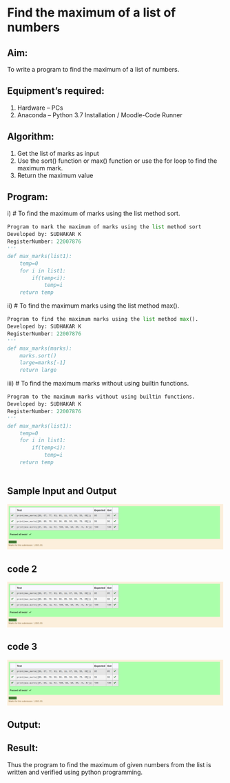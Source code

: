 # Find the maximum of a list of numbers
## Aim:
To write a program to find the maximum of a list of numbers.
## Equipment’s required:
1.	Hardware – PCs
2.	Anaconda – Python 3.7 Installation / Moodle-Code Runner
## Algorithm:
1.	Get the list of marks as input
2.	Use the sort() function or max() function or use the for loop to find the maximum mark.
3.	Return the maximum value
## Program:

i)	# To find the maximum of marks using the list method sort.
```Python
Program to mark the maximum of marks using the list method sort
Developed by: SUDHAKAR K
RegisterNumber: 22007876
'''
def max_marks(list1):
    temp=0
    for i in list1:
        if(temp<i):
            temp=i
    return temp


```

ii)	# To find the maximum marks using the list method max().
```Python
Program to find the maximum marks using the list method max().
Developed by: SUDHAKAR K
RegisterNumber: 22007876
'''
def max_marks(marks):
    marks.sort()
    large=marks[-1]
    return large


```

iii) # To find the maximum marks without using builtin functions.
```Python
Program to the maximum marks without using builtin functions.
Developed by: SUDHAKAR K
RegisterNumber: 22007876
'''
def max_marks(list1):
    temp=0
    for i in list1:
        if(temp<i):
            temp=i
    return temp



```
## Sample Input and Output
![output](./output3.png)
## code 2
![output](./output3.png)
## code 3
![output](./output3.png)

## Output:

## Result:
Thus the program to find the maximum of given numbers from the list is written and verified using python programming.